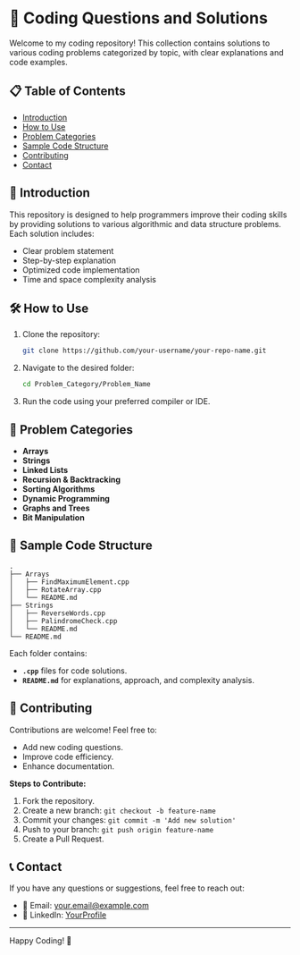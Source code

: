 # 🚀 Coding Questions and Solutions

Welcome to my coding repository! This collection contains solutions to various coding problems categorized by topic, with clear explanations and code examples.

## 📋 Table of Contents
- [Introduction](#introduction)
- [How to Use](#how-to-use)
- [Problem Categories](#problem-categories)
- [Sample Code Structure](#sample-code-structure)
- [Contributing](#contributing)
- [Contact](#contact)

## 📖 Introduction
This repository is designed to help programmers improve their coding skills by providing solutions to various algorithmic and data structure problems. Each solution includes:
- Clear problem statement
- Step-by-step explanation
- Optimized code implementation
- Time and space complexity analysis

## 🛠️ How to Use
1. Clone the repository:
   ```bash
   git clone https://github.com/your-username/your-repo-name.git
   ```
2. Navigate to the desired folder:
   ```bash
   cd Problem_Category/Problem_Name
   ```
3. Run the code using your preferred compiler or IDE.

## 📂 Problem Categories
- **Arrays**
- **Strings**
- **Linked Lists**
- **Recursion & Backtracking**
- **Sorting Algorithms**
- **Dynamic Programming**
- **Graphs and Trees**
- **Bit Manipulation**

## 📝 Sample Code Structure
```
.
├── Arrays
│   ├── FindMaximumElement.cpp
│   ├── RotateArray.cpp
│   └── README.md
├── Strings
│   ├── ReverseWords.cpp
│   ├── PalindromeCheck.cpp
│   └── README.md
└── README.md
```

Each folder contains:
- **`.cpp`** files for code solutions.
- **`README.md`** for explanations, approach, and complexity analysis.

## 🤝 Contributing
Contributions are welcome! Feel free to:
- Add new coding questions.
- Improve code efficiency.
- Enhance documentation.

**Steps to Contribute:**
1. Fork the repository.
2. Create a new branch: `git checkout -b feature-name`
3. Commit your changes: `git commit -m 'Add new solution'`
4. Push to your branch: `git push origin feature-name`
5. Create a Pull Request.

## 📞 Contact
If you have any questions or suggestions, feel free to reach out:
- 📧 Email: your.email@example.com
- 💬 LinkedIn: [YourProfile](https://www.linkedin.com/in/yourprofile)

---
Happy Coding! 🚀
